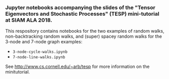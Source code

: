 ### Jupyter notebooks accompanying the slides of the "Tensor Eigenvectors and Stochastic Processes" (TESP) mini-tutorial at SIAM ALA 2018.

This respository contains notebooks for the two examples of random walks, non-backtracking random walks, and (super) spacey random walks for the 3-node and 7-node graph examples:

- `3-node-cycle-walks.ipynb`
- `7-node-line-walks.ipynb`


See http://www.cs.cornell.edu/~arb/tesp for more information on the minitutorial.
